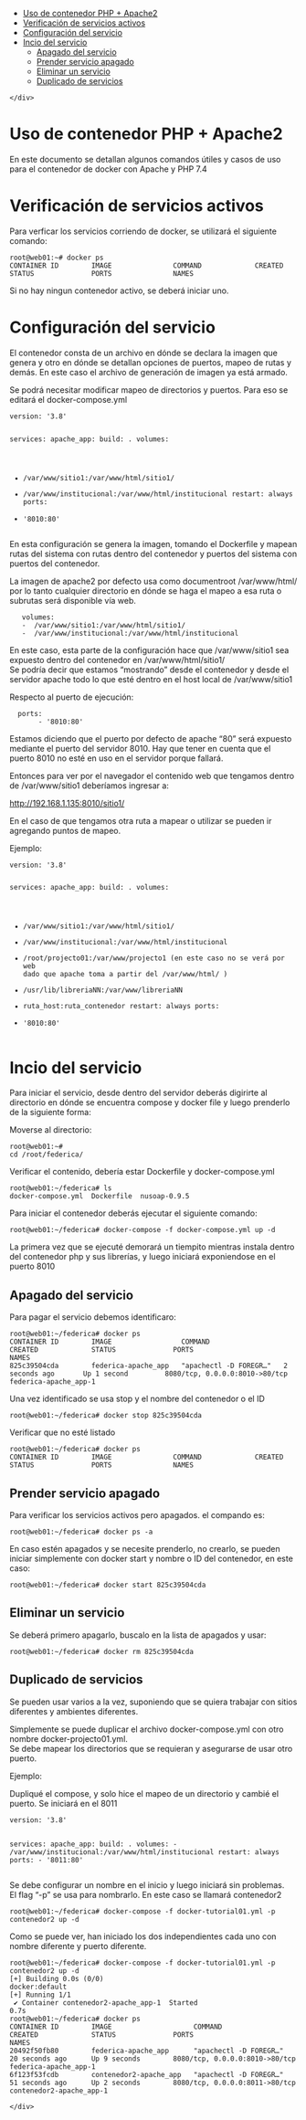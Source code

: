 <!DOCTYPE html>
<html>

<head>
  <meta charset="utf-8">
  <meta name="viewport" content="width=device-width, initial-scale=1.0">
  <title>Docker_federica</title>
  <link rel="stylesheet" href="https://stackedit.io/style.css" />
</head>

<body class="stackedit">
  <div class="stackedit__left">
    <div class="stackedit__toc">
      
<ul>
<li><a href="#uso-de-contenedor-php--apache2">Uso de contenedor PHP + Apache2</a></li>
<li><a href="#verificación-de-servicios-activos">Verificación de servicios activos</a></li>
<li><a href="#configuración-del-servicio">Configuración del servicio</a></li>
<li><a href="#incio-del-servicio">Incio del servicio</a>
<ul>
<li><a href="#apagado-del-servicio">Apagado del servicio</a></li>
<li><a href="#prender-servicio-apagado">Prender servicio apagado</a></li>
<li><a href="#eliminar-un-servicio">Eliminar un servicio</a></li>
<li><a href="#duplicado-de-servicios">Duplicado de servicios</a></li>
</ul>
</li>
</ul>

    </div>
  </div>
  <div class="stackedit__right">
    <div class="stackedit__html">
      <h1 id="uso-de-contenedor-php--apache2">Uso de contenedor PHP + Apache2</h1>
<p>En este documento se detallan algunos comandos útiles y casos de uso para el contenedor de docker con Apache y PHP 7.4</p>
<h1 id="verificación-de-servicios-activos">Verificación de servicios activos</h1>
<p>Para verficar los servicios corriendo de docker, se utilizará el siguiente comando:</p>
<pre><code>root@web01:~# docker ps 
CONTAINER ID        IMAGE               COMMAND             CREATED             STATUS              PORTS               NAMES
</code></pre>
<p>Si no hay ningun contenedor activo, se deberá iniciar uno.</p>
<h1 id="configuración-del-servicio">Configuración del servicio</h1>
<p>El contenedor consta de un archivo en dónde se declara la imagen que genera y otro en dónde se detallan opciones de puertos, mapeo de rutas y demás. En este caso el archivo de generación de imagen ya está armado.</p>
<p>Se podrá necesitar modificar mapeo de directorios y puertos.  Para eso se editará el docker-compose.yml</p>
<pre><code>version: '3.8'

services:
apache_app:
  build: .
  volumes:
   -  /var/www/sitio1:/var/www/html/sitio1/
   -  /var/www/institucional:/var/www/html/institucional
  restart: always
  ports:
   - '8010:80'
</code></pre>
<p>En esta configuración se genera la imagen, tomando el Dockerfile y mapean rutas del sistema con rutas dentro del contenedor y puertos del sistema con puertos del contenedor.</p>
<p>La imagen de apache2 por defecto usa como documentroot /var/www/html/ por lo tanto cualquier directorio en dónde se haga el mapeo a esa ruta o subrutas será disponible vía web.</p>
<pre><code>   volumes:
   -  /var/www/sitio1:/var/www/html/sitio1/
   -  /var/www/institucional:/var/www/html/institucional
</code></pre>
<p>En este caso, esta parte de la configuración hace que /var/www/sitio1 sea expuesto dentro del contenedor en /var/www/html/sitio1/<br>
Se podría decir que estamos “mostrando” desde el contenedor y desde el servidor apache todo lo que esté dentro en el host local de /var/www/sitio1</p>
<p>Respecto al puerto de ejecución:</p>
<pre><code>  ports:
       - '8010:80'
</code></pre>
<p>Estamos diciendo que el puerto por defecto de apache “80” será expuesto mediante el puerto del servidor 8010. Hay que tener en cuenta que el puerto 8010 no esté en uso en el servidor porque fallará.</p>
<p>Entonces para ver por el navegador el contenido web que tengamos dentro de /var/www/sitio1 deberíamos ingresar a:</p>
<p><a href="http://192.168.1.135:8010/sitio1/">http://192.168.1.135:8010/sitio1/</a></p>
<p>En el caso de que tengamos otra ruta a mapear o utilizar se pueden ir agregando puntos de mapeo.</p>
<p>Ejemplo:</p>
<pre><code>version: '3.8'

services:
apache_app:
  build: .
  volumes:
   -  /var/www/sitio1:/var/www/html/sitio1/
   -  /var/www/institucional:/var/www/html/institucional
   -  /root/projecto01:/var/www/projecto1 (en este caso no se verá por web dado que apache toma a partir del /var/www/html/ )
   -  /usr/lib/libreriaNN:/var/www/libreriaNN 
   -  ruta_host:ruta_contenedor
  restart: always
  ports:
   - '8010:80'
</code></pre>
<h1 id="incio-del-servicio">Incio del servicio</h1>
<p>Para iniciar el servicio, desde dentro del servidor deberás digirirte al directorio en dónde se encuentra compose y docker file y luego prenderlo de la siguiente forma:</p>
<p>Moverse al directorio:</p>
<pre><code>root@web01:~# 
cd /root/federica/
</code></pre>
<p>Verificar el contenido, debería estar Dockerfile y docker-compose.yml</p>
<pre><code>root@web01:~/federica# ls
docker-compose.yml  Dockerfile  nusoap-0.9.5
</code></pre>
<p>Para iniciar el contenedor deberás ejecutar el siguiente comando:</p>
<pre><code>root@web01:~/federica# docker-compose -f docker-compose.yml up -d
</code></pre>
<p>La primera vez que se ejecuté demorará un tiempito mientras instala dentro del contenedor php y sus librerías, y luego iniciará exponiendose en el puerto 8010</p>
<h2 id="apagado-del-servicio">Apagado del servicio</h2>
<p>Para pagar el servicio debemos identificaro:</p>
<pre><code>root@web01:~/federica# docker ps 
CONTAINER ID        IMAGE                 COMMAND                  CREATED             STATUS              PORTS                            NAMES
825c39504cda        federica-apache_app   "apachectl -D FOREGR…"   2 seconds ago       Up 1 second         8080/tcp, 0.0.0.0:8010-&gt;80/tcp   federica-apache_app-1
</code></pre>
<p>Una vez identificado se usa stop y el nombre del contenedor o el ID</p>
<pre><code>root@web01:~/federica# docker stop 825c39504cda  
</code></pre>
<p>Verificar que no esté listado</p>
<pre><code>root@web01:~/federica# docker ps
CONTAINER ID        IMAGE               COMMAND             CREATED             STATUS              PORTS               NAMES
</code></pre>
<h2 id="prender-servicio-apagado">Prender servicio apagado</h2>
<p>Para verificar los servicios activos pero apagados. el compando es:</p>
<pre><code>root@web01:~/federica# docker ps -a
</code></pre>
<p>En caso estén apagados y se necesite prenderlo, no crearlo, se pueden iniciar simplemente con docker start y nombre o ID del contenedor, en este caso:</p>
<pre><code>root@web01:~/federica# docker start 825c39504cda
</code></pre>
<h2 id="eliminar-un-servicio">Eliminar un servicio</h2>
<p>Se deberá primero apagarlo, buscalo en la lista de apagados y usar:</p>
<pre><code>root@web01:~/federica# docker rm 825c39504cda
</code></pre>
<h2 id="duplicado-de-servicios">Duplicado de servicios</h2>
<p>Se pueden usar varios a la vez, suponiendo que se quiera trabajar con sitios diferentes y ambientes diferentes.</p>
<p>Simplemente se puede duplicar el archivo docker-compose.yml con otro nombre docker-projecto01.yml.<br>
Se debe mapear los directorios que se requieran y asegurarse de usar otro puerto.</p>
<p>Ejemplo:</p>
<p>Dupliqué el compose, y solo hice el mapeo de un directorio y cambié el puerto. Se iniciará en el 8011</p>
<pre><code>version: '3.8'

services:
    apache_app:
      build: .
      volumes:
       -  /var/www/institucional:/var/www/html/institucional
      restart: always
      ports:
       - '8011:80'
</code></pre>
<p>Se debe configurar un nombre en el inicio y luego iniciará sin problemas.<br>
El flag “-p” se usa para nombrarlo. En este caso se llamará contenedor2</p>
<pre><code>root@web01:~/federica# docker-compose -f docker-tutorial01.yml -p contenedor2 up -d
</code></pre>
<p>Como se puede ver, han iniciado los dos independientes cada uno con nombre diferente y puerto diferente.</p>
<pre><code>root@web01:~/federica# docker-compose -f docker-tutorial01.yml -p contenedor2 up -d
[+] Building 0.0s (0/0)                                                                                                                                                                                                                        docker:default
[+] Running 1/1
 ✔ Container contenedor2-apache_app-1  Started                                                                                                                                                                                                           0.7s 
root@web01:~/federica# docker ps
CONTAINER ID        IMAGE                    COMMAND                  CREATED             STATUS              PORTS                            NAMES
20492f50fb80        federica-apache_app      "apachectl -D FOREGR…"   20 seconds ago      Up 9 seconds        8080/tcp, 0.0.0.0:8010-&gt;80/tcp   federica-apache_app-1
6f123f53fcdb        contenedor2-apache_app   "apachectl -D FOREGR…"   51 seconds ago      Up 2 seconds        8080/tcp, 0.0.0.0:8011-&gt;80/tcp   contenedor2-apache_app-1
</code></pre>

    </div>
  </div>
</body>

</html>
